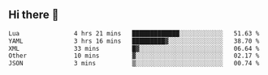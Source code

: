 ## Hi there 👋
<!--START_SECTION:waka-->

```txt
Lua               4 hrs 21 mins   █████████████░░░░░░░░░░░░   51.63 %
YAML              3 hrs 16 mins   █████████▓░░░░░░░░░░░░░░░   38.70 %
XML               33 mins         █▓░░░░░░░░░░░░░░░░░░░░░░░   06.64 %
Other             10 mins         ▓░░░░░░░░░░░░░░░░░░░░░░░░   02.17 %
JSON              3 mins          ▒░░░░░░░░░░░░░░░░░░░░░░░░   00.74 %
```

<!--END_SECTION:waka-->
